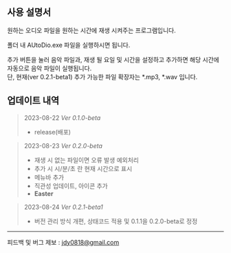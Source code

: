사용 설명서
--------------------
원하는 오디오 파일을 원하는 시간에 재생 시켜주는 프로그램입니다.

폴더 내 AUtoDio.exe 파일을 실행하시면 됩니다.

추가 버튼을 눌러 음악 파일과, 재생 될 요일 및 시간을 설정하고 추가하면 해당 시간에 자동으로 음악 파일이 실행됩니다.   
단, 현재(ver 0.2.1-beta1) 추가 가능한 파일 확장자는 *.mp3, *.wav 입니다.

업데이트 내역
--------------------
>2023-08-22 *Ver 0.1.0-beta*
>* release(배포)

>2023-08-23 *Ver 0.2.0-beta*   
>* 재생 시 없는 파일이면 오류 발생 예외처리
>* 추가 시 시/분/초 란 현재 시간으로 표시
>* 메뉴바 추가
>* 직관성 업데이트, 아이콘 추가
>* **Easter**

>2023-08-24 *Ver 0.2.1-beta1*   
>* 버전 관리 방식 개편, 상태코드 적용 및  0.1.1을 0.2.0-beta로 정정






********************
피드백 및 버그 제보 : jdy0818@gmail.com